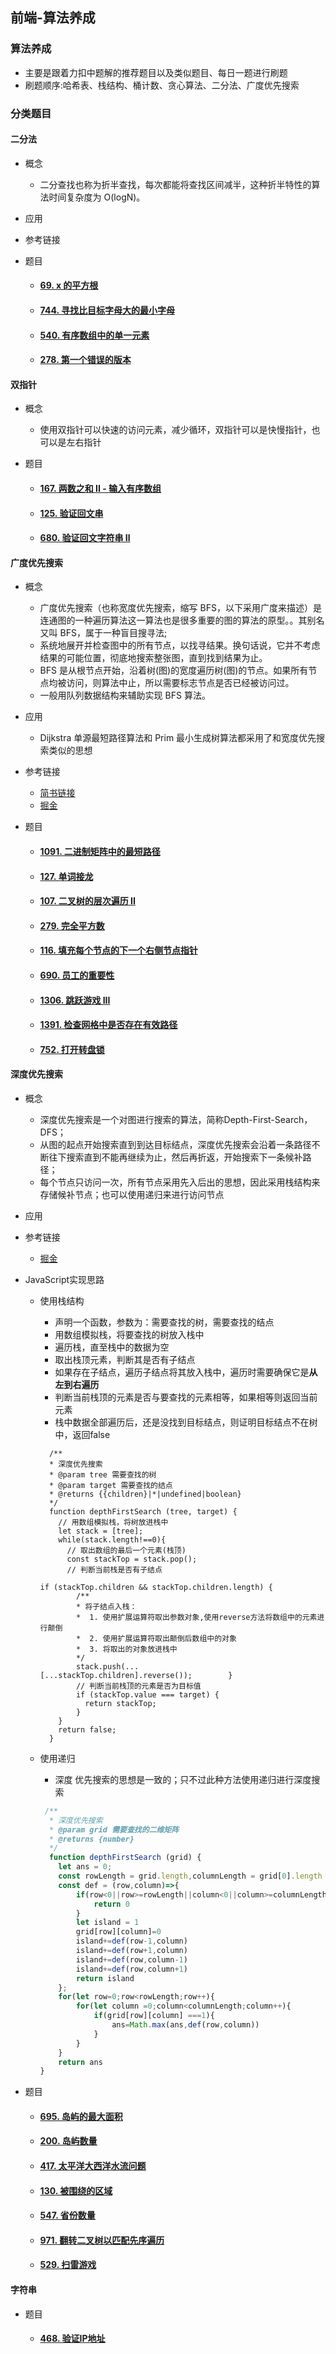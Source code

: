 ## 前端-算法养成

### 算法养成

- 主要是跟着力扣中题解的推荐题目以及类似题目、每日一题进行刷题
- 刷题顺序:哈希表、栈结构、桶计数、贪心算法、二分法、广度优先搜索

### 分类题目

#### 二分法

- 概念

  - 二分查找也称为折半查找，每次都能将查找区间减半，这种折半特性的算法时间复杂度为 O(logN)。

- 应用

- 参考链接

- 题目

  - #### [69. x 的平方根](https://leetcode-cn.com/problems/sqrtx/)

  - #### [744. 寻找比目标字母大的最小字母](https://leetcode-cn.com/problems/find-smallest-letter-greater-than-target/)

  - #### [540. 有序数组中的单一元素](https://leetcode-cn.com/problems/single-element-in-a-sorted-array/)

  - #### [278. 第一个错误的版本](https://leetcode-cn.com/problems/first-bad-version/)

#### 双指针

- 概念

  - 使用双指针可以快速的访问元素，减少循环，双指针可以是快慢指针，也可以是左右指针

- 题目

  - #### [167. 两数之和 II - 输入有序数组](https://leetcode-cn.com/problems/two-sum-ii-input-array-is-sorted/)

  - #### [125. 验证回文串](https://leetcode-cn.com/problems/valid-palindrome/)

  - #### [680. 验证回文字符串 Ⅱ](https://leetcode-cn.com/problems/valid-palindrome-ii/)

#### 广度优先搜索

- 概念

  - 广度优先搜索（也称宽度优先搜索，缩写 BFS，以下采用广度来描述）是连通图的一种遍历算法这一算法也是很多重要的图的算法的原型。。其别名又叫 BFS，属于一种盲目搜寻法;
  - 系统地展开并检查图中的所有节点，以找寻结果。换句话说，它并不考虑结果的可能位置，彻底地搜索整张图，直到找到结果为止。
  - BFS 是从根节点开始，沿着树(图)的宽度遍历树(图)的节点。如果所有节点均被访问，则算法中止，所以需要标志节点是否已经被访问过。
  - 一般用队列数据结构来辅助实现 BFS 算法。

- 应用

  - Dijkstra 单源最短路径算法和 Prim 最小生成树算法都采用了和宽度优先搜索类似的思想

- 参考链接

  - [简书链接](https://www.jianshu.com/p/bff70b786bb6)
  - [掘金](https://juejin.cn/post/6844904133204377608)

- 题目

  - #### [1091. 二进制矩阵中的最短路径](https://leetcode-cn.com/problems/shortest-path-in-binary-matrix/)

  - #### [127. 单词接龙](https://leetcode-cn.com/problems/word-ladder/)

  - #### [107. 二叉树的层次遍历 II](https://leetcode-cn.com/problems/binary-tree-level-order-traversal-ii/)

  - #### [279. 完全平方数](https://leetcode-cn.com/problems/perfect-squares/)

  - #### [116. 填充每个节点的下一个右侧节点指针](https://leetcode-cn.com/problems/populating-next-right-pointers-in-each-node/)

  - #### [690. 员工的重要性](https://leetcode-cn.com/problems/employee-importance/)

  - #### [1306. 跳跃游戏 III](https://leetcode-cn.com/problems/jump-game-iii/)
  
  - #### [1391. 检查网格中是否存在有效路径](https://leetcode-cn.com/problems/check-if-there-is-a-valid-path-in-a-grid/)
  
  - #### [752. 打开转盘锁](https://leetcode-cn.com/problems/open-the-lock/)

#### 深度优先搜索

- 概念

  - 深度优先搜索是一个对图进行搜索的算法，简称Depth-First-Search，DFS；
  - 从图的起点开始搜索直到到达目标结点，深度优先搜索会沿着一条路径不断往下搜索直到不能再继续为止，然后再折返，开始搜索下一条候补路径；
  - 每个节点只访问一次，所有节点采用先入后出的思想，因此采用栈结构来存储候补节点；也可以使用递归来进行访问节点

- 应用

- 参考链接

  - [掘金](https://juejin.cn/post/6844904142658338830)

- JavaScript实现思路

  - 使用栈结构

    - 声明一个函数，参数为：需要查找的树，需要查找的结点
    - 用数组模拟栈，将要查找的树放入栈中
    - 遍历栈，直至栈中的数据为空
    - 取出栈顶元素，判断其是否有子结点
    - 如果存在子结点，遍历子结点将其放入栈中，遍历时需要确保它是**从左到右遍历**
    - 判断当前栈顶的元素是否与要查找的元素相等，如果相等则返回当前元素
    - 栈中数据全部遍历后，还是没找到目标结点，则证明目标结点不在树中，返回false

    ```
      /** 
      * 深度优先搜索 
      * @param tree 需要查找的树 
      * @param target 需要查找的结点 
      * @returns {{children}|*|undefined|boolean} 
      */
      function depthFirstSearch (tree, target) {    
        // 用数组模拟栈，将树放进栈中    
        let stack = [tree];    
        while(stack.length!==0){       
          // 取出数组的最后一个元素(栈顶)        
          const stackTop = stack.pop();        
          // 判断当前栈是否有子结点        
          if (stackTop.children && stackTop.children.length) {            
            /**            
            * 将子结点入栈：            
            *  1. 使用扩展运算符取出参数对象,使用reverse方法将数组中的元素进行颠倒            
            *  2. 使用扩展运算符取出颠倒后数组中的对象             
            *  3. 将取出的对象放进栈中             
            */           
            stack.push(...[...stackTop.children].reverse());        }       
            // 判断当前栈顶的元素是否为目标值        
            if (stackTop.value === target) {            
              return stackTop;        
            }    
        }    
        return false;
      }
    ```

  - 使用递归

    - 深度 优先搜索的思想是一致的；只不过此种方法使用递归进行深度搜索

    ```javascript
     /** 
      * 深度优先搜索 
      * @param grid 需要查找的二维矩阵
      * @returns {number} 
      */
      function depthFirstSearch (grid) {    
        let ans = 0;
        const rowLength = grid.length,columnLength = grid[0].length
        const def = (row,column)=>{
            if(row<0||row>=rowLength||column<0||column>=columnLength||grid[row][column] === 0){
                return 0
            }
            let island = 1
            grid[row][column]=0
            island+=def(row-1,column)
            island+=def(row+1,column)
            island+=def(row,column-1)
            island+=def(row,column+1)
            return island
        };
        for(let row=0;row<rowLength;row++){
            for(let column =0;column<columnLength;column++){
                if(grid[row][column] ===1){
                    ans=Math.max(ans,def(row,column))
                }
            }
        }
        return ans
    }
    ```

    

  

- 题目

  - #### [695. 岛屿的最大面积](https://leetcode-cn.com/problems/max-area-of-island/)
  
  - #### [200. 岛屿数量](https://leetcode-cn.com/problems/number-of-islands/)
  
  - #### [417. 太平洋大西洋水流问题](https://leetcode-cn.com/problems/pacific-atlantic-water-flow/)
  
  - #### [130. 被围绕的区域](https://leetcode-cn.com/problems/surrounded-regions/)
  
  - #### [547. 省份数量](https://leetcode-cn.com/problems/number-of-provinces/)
  
  - #### [971. 翻转二叉树以匹配先序遍历](https://leetcode-cn.com/problems/flip-binary-tree-to-match-preorder-traversal/)
  
  - #### [529. 扫雷游戏](https://leetcode-cn.com/problems/minesweeper/)

#### 字符串

- 题目

  - #### [468. 验证IP地址](https://leetcode-cn.com/problems/validate-ip-address/)